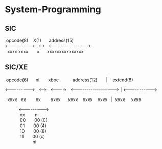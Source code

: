 # System-Programming
## SIC

&nbsp;opcode(8)&nbsp;&nbsp;&nbsp;&nbsp;X(1)&nbsp;&nbsp;&nbsp;&nbsp;&nbsp;&nbsp;address(15)  
<--------->&nbsp;&nbsp;&nbsp;<->&nbsp;&nbsp;&nbsp;<--------------->  
&nbsp;&nbsp;xxxx xxxx&nbsp;&nbsp;&nbsp;&nbsp;&nbsp;&nbsp;&nbsp;x&nbsp;&nbsp;&nbsp;&nbsp;&nbsp;&nbsp;xxxxxxxxxxxxxxx  


## SIC/XE 

&nbsp;opcode(6)&nbsp;&nbsp;&nbsp;&nbsp;&nbsp;&nbsp;ni&nbsp;&nbsp;&nbsp;&nbsp;&nbsp;&nbsp;&nbsp;xbpe&nbsp;&nbsp;&nbsp;&nbsp;&nbsp;&nbsp;&nbsp;&nbsp;&nbsp;&nbsp;&nbsp;address(12)&nbsp;&nbsp;&nbsp;&nbsp;&nbsp;&nbsp;&nbsp;|&nbsp;&nbsp;&nbsp;&nbsp;extend(8)  

<--------->&nbsp;&nbsp;&nbsp;<-->&nbsp;&nbsp;&nbsp;<---->&nbsp;&nbsp;&nbsp;<------------------>&nbsp;|&nbsp;<----------->  

&nbsp;&nbsp;xxxx&nbsp;&nbsp;&nbsp;xx&nbsp;&nbsp;&nbsp;&nbsp;&nbsp;&nbsp;&nbsp;&nbsp;xx&nbsp;&nbsp;&nbsp;&nbsp;&nbsp;&nbsp;&nbsp;&nbsp;xxxx&nbsp;&nbsp;&nbsp;&nbsp;&nbsp;&nbsp;xxxx&nbsp;&nbsp;&nbsp;&nbsp;xxxx&nbsp;&nbsp;&nbsp;&nbsp;xxxx&nbsp;&nbsp;&nbsp;|&nbsp;&nbsp;xxxx&nbsp;&nbsp;&nbsp;&nbsp;&nbsp;xxxx  

&nbsp;&nbsp;&nbsp;&nbsp;&nbsp;&nbsp;&nbsp;&nbsp;&nbsp;&nbsp;&nbsp;<--------->  
&nbsp;&nbsp;&nbsp;&nbsp;&nbsp;&nbsp;&nbsp;&nbsp;&nbsp;&nbsp;&nbsp;&nbsp;xx&nbsp;&nbsp;&nbsp;&nbsp;&nbsp;&nbsp;&nbsp;&nbsp;ni  
&nbsp;&nbsp;&nbsp;&nbsp;&nbsp;&nbsp;&nbsp;&nbsp;&nbsp;&nbsp;&nbsp;&nbsp;00&nbsp;&nbsp;&nbsp;&nbsp;&nbsp;&nbsp;&nbsp;00  (0)  
&nbsp;&nbsp;&nbsp;&nbsp;&nbsp;&nbsp;&nbsp;&nbsp;&nbsp;&nbsp;&nbsp;&nbsp;01&nbsp;&nbsp;&nbsp;&nbsp;&nbsp;&nbsp;&nbsp;00  (4)  
&nbsp;&nbsp;&nbsp;&nbsp;&nbsp;&nbsp;&nbsp;&nbsp;&nbsp;&nbsp;&nbsp;&nbsp;10&nbsp;&nbsp;&nbsp;&nbsp;&nbsp;&nbsp;&nbsp;00  (8)  
&nbsp;&nbsp;&nbsp;&nbsp;&nbsp;&nbsp;&nbsp;&nbsp;&nbsp;&nbsp;&nbsp;&nbsp;11&nbsp;&nbsp;&nbsp;&nbsp;&nbsp;&nbsp;&nbsp;00  (c)  
&nbsp;&nbsp;&nbsp;&nbsp;&nbsp;&nbsp;&nbsp;&nbsp;&nbsp;&nbsp;&nbsp;&nbsp;&nbsp;&nbsp;&nbsp;&nbsp;&nbsp;&nbsp;&nbsp;&nbsp;&nbsp;&nbsp;ni  
